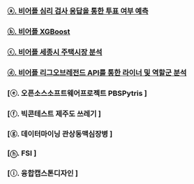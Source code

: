 ### [ⓐ. 비어플 심리 검사 응답을 통한 투표 여부 예측](https://github.com/bin9841/data_analysis_project/tree/main/project_01)
### [ⓑ. 비어플 XGBoost](https://github.com/bin9841/data_analysis_project/tree/main/team_study_01)
### [ⓒ. 비어플 세종시 주택시장 분석](https://github.com/bin9841/data_analysis_project/tree/main/project_02)
### [ⓓ. 비어플 리그오브레전드 API를 통한 라이너 및 역할군 분석](https://github.com/bin9841/data_analysis_project/tree/main/project_03)
### [ⓔ. 오픈소스소프트웨어프로젝트 PBSPytris ]
### [ⓕ. 빅콘테스트 제주도 쓰레기 ]
### [ⓖ. 데이터마이닝 관상동맥심장병 ]
### [ⓗ. FSI ]
### [ⓘ. 융합캡스톤디자인 ]
